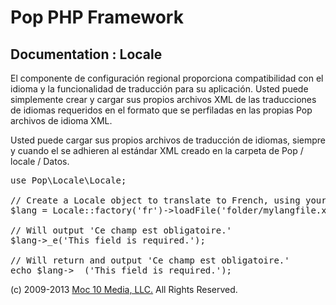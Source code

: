 Pop PHP Framework
=================

Documentation : Locale
----------------------

El componente de configuración regional proporciona compatibilidad con el idioma y la funcionalidad de traducción para su aplicación. Usted puede simplemente crear y cargar sus propios archivos XML de las traducciones de idiomas requeridos en el formato que se perfiladas en las propias Pop archivos de idioma XML.

Usted puede cargar sus propios archivos de traducción de idiomas, siempre y cuando el se adhieren al estándar XML creado en la carpeta de Pop / locale / Datos.

<pre>
use Pop\Locale\Locale;

// Create a Locale object to translate to French, using your own language file.
$lang = Locale::factory('fr')->loadFile('folder/mylangfile.xml);

// Will output 'Ce champ est obligatoire.'
$lang->_e('This field is required.');

// Will return and output 'Ce champ est obligatoire.'
echo $lang->__('This field is required.');
</pre>

(c) 2009-2013 [Moc 10 Media, LLC.](http://www.moc10media.com) All Rights Reserved.
